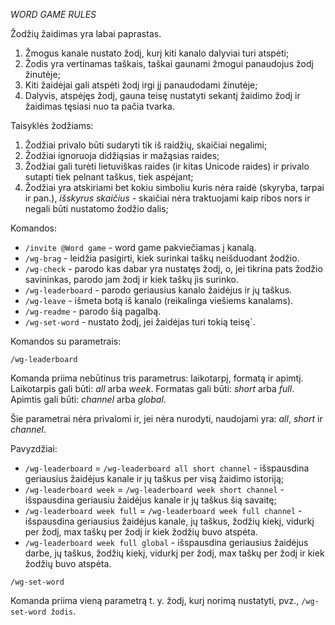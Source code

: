 *WORD GAME RULES*

Žodžių žaidimas yra labai paprastas.

1. Žmogus kanale nustato žodį, kurį kiti kanalo dalyviai turi atspėti;
2. Žodis yra vertinamas taškais, taškai gaunami žmogui panaudojus žodį žinutėje;
3. Kiti žaidėjai gali atspėti žodį irgi jį panaudodami žinutėje;
4. Dalyvis, atspėjęs žodį, gauna teisę nustatyti sekantį žaidimo žodį ir žaidimas tęsiasi nuo ta pačia tvarka.

Taisyklės žodžiams:

1. Žodžiai privalo būti sudaryti tik iš raidžių, skaičiai negalimi;
2. Žodžiai ignoruoja didžiąsias ir mažąsias raides;
3. Žodžiai gali turėti lietuviškas raides (ir kitas Unicode raides) ir privalo sutapti tiek pelnant taškus, tiek aspėjant;
4. Žodžiai yra atskiriami bet kokiu simboliu kuris nėra raidė (skyryba, tarpai ir pan.), *išskyrus skaičius* - skaičiai nėra traktuojami kaip ribos nors ir negali būti nustatomo žodžio dalis;

Komandos:

* `/invite @Word game` - word game pakviečiamas į kanalą.
* `/wg-brag` - leidžia pasigirti, kiek surinkai taškų neišduodant žodžio.
* `/wg-check` - parodo kas dabar yra nustatęs žodį, o, jei tikrina pats žodžio savininkas, parodo jam žodį ir kiek taškų jis surinko.
* `/wg-leaderboard` - parodo geriausius kanalo žaidėjus ir jų taškus.
* `/wg-leave` - išmeta botą iš kanalo (reikalinga viešiems kanalams).
* `/wg-readme` - parodo šią pagalbą.
* `/wg-set-word` - nustato žodį, jei žaidėjas turi tokią teisę`.

Komandos su parametrais:

`/wg-leaderboard`

Komanda priima nebūtinus tris parametrus: laikotarpį, formatą ir apimtį.
Laikotarpis gali būti: _all_ arba _week_.
Formatas gali būti: _short_ arba _full_.
Apimtis gali būti: _channel_ arba _global_.

Šie parametrai nėra privalomi ir, jei nėra nurodyti, naudojami yra: _all_, _short_ ir _channel_.

Pavyzdžiai:

* `/wg-leaderboard` = `/wg-leaderboard all short channel` - išspausdina geriausius žaidėjus kanale ir jų taškus per visą žaidimo istoriją;
* `/wg-leaderboard week` = `/wg-leaderboard week short channel` - išspausdina geriausiu žaidėjus kanale ir jų taškus šią savaitę;
* `/wg-leaderboard week full` = `/wg-leaderboard week full channel` - išspausdina geriausius žaidėjus kanale, jų taškus, žodžių kiekį, vidurkį per žodį, max taškų per žodį ir kiek žodžių buvo atspėta.
* `/wg-leaderboard week full global` - išspausdina geriausius žaidėjus darbe, jų taškus, žodžių kiekį, vidurkį per žodį, max taškų per žodį ir kiek žodžių buvo atspėta.

`/wg-set-word`

Komanda priima vieną parametrą t. y. žodį, kurį norimą nustatyti, pvz., `/wg-set-word žodis`.